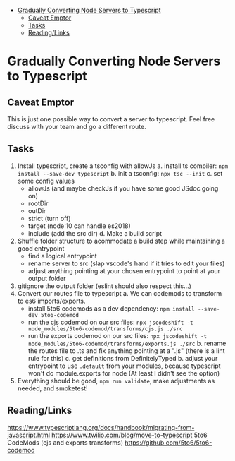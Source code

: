 <!-- START doctoc generated TOC please keep comment here to allow auto update -->
<!-- DON'T EDIT THIS SECTION, INSTEAD RE-RUN doctoc TO UPDATE -->

- [Gradually Converting Node Servers to Typescript](#gradually-converting-node-servers-to-typescript)
  - [Caveat Emptor](#caveat-emptor)
  - [Tasks](#tasks)
  - [Reading/Links](#readinglinks)

<!-- END doctoc generated TOC please keep comment here to allow auto update -->

# Gradually Converting Node Servers to Typescript

## Caveat Emptor

This is just one possible way to convert a server to typescript. Feel free discuss with your team and go a different route.

## Tasks

1. Install typescript, create a tsconfig with allowJs
   a. install ts compiler: `npm install --save-dev typescript`
   b. init a tsconfig: `npx tsc --init`
   c. set some config values
   - allowJs (and maybe checkJs if you have some good JSdoc going on)
   - rootDir
   - outDir
   - strict (turn off)
   - target (node 10 can handle es2018)
   - include (add the src dir)
     d. Make a build script
2. Shuffle folder structure to acommodate a build step while maintaining a good entrypoint
   - find a logical entrypoint
   - rename server to src (slap vscode's hand if it tries to edit your files)
   - adjust anything pointing at your chosen entrypoint to point at your output folder
3. gitignore the output folder (eslint should also respect this...)
4. Convert our routes file to typescript
   a. We can codemods to transform to es6 imports/exports.
   - install 5to6 codemods as a dev dependency: `npm install --save-dev 5to6-codemod`
   - run the cjs codemod on our src files: `npx jscodeshift -t node_modules/5to6-codemod/transforms/cjs.js ./src`
   - run the exports codemod on our src files: `npx jscodeshift -t node_modules/5to6-codemod/transforms/exports.js ./src`
     b. rename the routes file to .ts and fix anything pointing at a ".js" (there is a lint rule for this)
     c. get definitions from DefinitelyTyped
     b. adjust your entrypoint to use `.default` from your modules, because typescript won't do module.exports for node (At least I didn't see the option)
5. Everything should be good, `npm run validate`, make adjustments as needed, and smoketest!

## Reading/Links

https://www.typescriptlang.org/docs/handbook/migrating-from-javascript.html
https://www.twilio.com/blog/move-to-typescript
5to6 CodeMods (cjs and exports transforms) https://github.com/5to6/5to6-codemod
